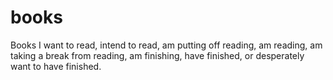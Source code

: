 # books
Books I want to read, intend to read, am putting off reading, am reading, am taking a break from reading, am finishing, have finished, or desperately want to have finished.
